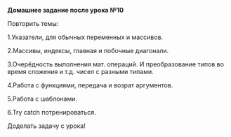 **Домашнее задание после урока №10**

Повторить темы:


1.Указатели, для обычных переменных и массивов.

2.Массивы, индексы, главная и побочные диагонали.

3.Очерёдность выполнения мат. операций. И преобразование типов во время сложения и т.д. чисел с разными типами.

4.Работа с функциями, передача и возрат аргументов.

5.Работа с шаблонами.

6.Try catch потренироваться.

Доделать задачу с урока!